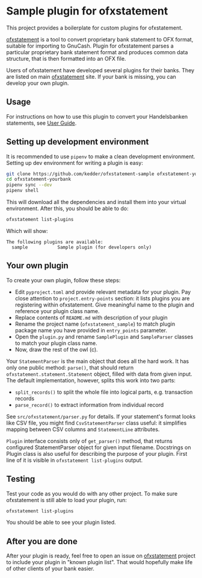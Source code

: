 # Sample plugin for ofxstatement

This project provides a boilerplate for custom plugins for ofxstatement.

[ofxstatement](https://github.com/kedder/ofxstatement) is a tool to convert
proprietary bank statement to OFX format, suitable for importing to GnuCash.
Plugin for ofxstatement parses a particular proprietary bank statement format
and produces common data structure, that is then formatted into an OFX file.

Users of ofxstatement have developed several plugins for their banks. They are
listed on main [ofxstatement](https://github.com/kedder/ofxstatement) site. If
your bank is missing, you can develop your own plugin.

## Usage
For instructions on how to use this plugin to convert your Handelsbanken statements, see [User Guide](USAGE.md).

## Setting up development environment

It is recommended to use `pipenv` to make a clean development environment.
Setting up dev environment for writing a plugin is easy:

```bash
git clone https://github.com/kedder/ofxstatement-sample ofxstatement-yourbank
cd ofxstatement-yourbank
pipenv sync --dev
pipenv shell
```

This will download all the dependencies and install them into your virtual
environment. After this, you should be able to do:

```bash
ofxstatement list-plugins
```

Which will show:

```
The following plugins are available:
  sample           Sample plugin (for developers only)
```

## Your own plugin

To create your own plugin, follow these steps:

- Edit `pyproject.toml` and provide relevant metadata for your plugin. Pay close
  attention to `project.entry-points` section: it lists plugins you are
  registering within ofxstatement. Give meaningful name to the plugin and
  reference your plugin class name.
- Replace contents of `README.md` with description of your plugin
- Rename the project name (`ofxstatement_sample`) to match plugin package name
  you have provided in `entry_points` parameter.
- Open the `plugin.py` and rename `SamplePlugin` and `SampleParser` classes to
  match your plugin class name.
- Now, draw the rest of the owl (c).

Your `StatementParser` is the main object that does all the hard work. It has
only one public method: `parse()`, that should return
`ofxstatement.statement.Statement` object, filled with data from given input.
The default implementation, however, splits this work into two parts:

- `split_records()` to split the whole file into logical parts, e.g. transaction
  records
- `parse_record()` to extract information from individual record

See `src/ofxstatement/parser.py` for details. If your statement's format looks
like CSV file, you might find `CsvStatementParser` class useful: it simplifies
mapping between CSV columns and `StatementLine` attributes.

`Plugin` interface consists only of `get_parser()` method, that returns
configured StatementParser object for given input filename. Docstrings on Plugin
class is also useful for describing the purpose of your plugin. First line of it
is visible in `ofxstatement list-plugins` output.

## Testing

Test your code as you would do with any other project. To make sure ofxstatement
is still able to load your plugin, run:

```bash
ofxstatement list-plugins
```

You should be able to see your plugin listed.

## After you are done

After your plugin is ready, feel free to open an issue on
[ofxstatement](https://github.com/kedder/ofxstatement) project to include your
plugin in "known plugin list". That would hopefully make life of other clients
of your bank easier.
